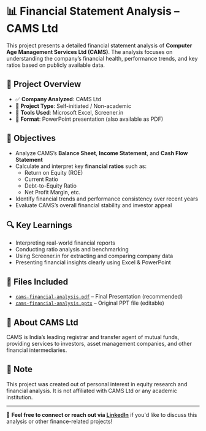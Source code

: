 # 📊 Financial Statement Analysis – CAMS Ltd

This project presents a detailed financial statement analysis of **Computer Age Management Services Ltd (CAMS)**. The analysis focuses on understanding the company’s financial health, performance trends, and key ratios based on publicly available data.

## 📁 Project Overview

- ✅ **Company Analyzed**: CAMS Ltd
- 📅 **Project Type**: Self-initiated / Non-academic
- 🧰 **Tools Used**: Microsoft Excel, Screener.in
- 📄 **Format**: PowerPoint presentation (also available as PDF)

## 📌 Objectives

- Analyze CAMS’s **Balance Sheet**, **Income Statement**, and **Cash Flow Statement**
- Calculate and interpret key **financial ratios** such as:
  - Return on Equity (ROE)
  - Current Ratio
  - Debt-to-Equity Ratio
  - Net Profit Margin, etc.
- Identify financial trends and performance consistency over recent years
- Evaluate CAMS’s overall financial stability and investor appeal

## 🔍 Key Learnings

- Interpreting real-world financial reports
- Conducting ratio analysis and benchmarking
- Using Screener.in for extracting and comparing company data
- Presenting financial insights clearly using Excel & PowerPoint

## 📎 Files Included

- [`cams-financial-analysis.pdf`](./cams-financial-analysis.pdf) – Final Presentation (recommended)
- [`cams-financial-analysis.pptx`](./cams-financial-analysis.pptx) – Original PPT file (editable)

## 🧠 About CAMS Ltd

CAMS is India’s leading registrar and transfer agent of mutual funds, providing services to investors, asset management companies, and other financial intermediaries.

## 📝 Note

This project was created out of personal interest in equity research and financial analysis. It is not affiliated with CAMS Ltd or any academic institution.

---

🔗 **Feel free to connect or reach out via [LinkedIn](https://www.linkedin.com)** if you'd like to discuss this analysis or other finance-related projects!
